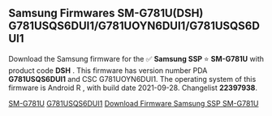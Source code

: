 <h2>Samsung Firmwares SM-G781U(DSH) G781USQS6DUI1/G781UOYN6DUI1/G781USQS6DUI1</h2>
Download the Samsung firmware for the ✅ <strong>Samsung SSP </strong> ⭐ <strong>SM-G781U</strong> with product code <strong>DSH</strong> . This firmware has version number PDA <strong>G781USQS6DUI1</strong> and CSC G781UOYN6DUI1. The operating system of this firmware is Android R , with build date 2021-09-28. Changelist <strong>22397938</strong>.


[SM-G781U](https://samfirm.shop/samsung/model/SM-G781U)
[G781USQS6DUI1](https://samfirm.shop/samsung/pda/G781USQS6DUI1)
[Download Firmware Samsung SSP SM-G781U](https://samfirm.shop/samsung/firmware/475529)
